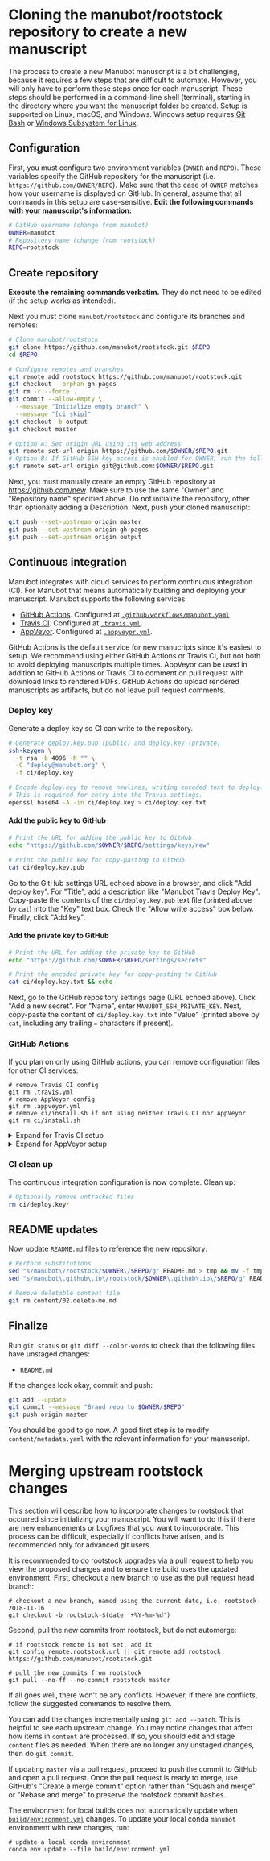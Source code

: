 # Cloning the manubot/rootstock repository to create a new manuscript

The process to create a new Manubot manuscript is a bit challenging, because it requires a few steps that are difficult to automate.
However, you will only have to perform these steps once for each manuscript.
These steps should be performed in a command-line shell (terminal), starting in the directory where you want the manuscript folder be created.
Setup is supported on Linux, macOS, and Windows.
Windows setup requires [Git Bash](https://gitforwindows.org/) or [Windows Subsystem for Linux](https://docs.microsoft.com/en-us/windows/wsl/faq).

## Configuration

First, you must configure two environment variables (`OWNER` and `REPO`).
These variables specify the GitHub repository for the manuscript (i.e. `https://github.com/OWNER/REPO`).
Make sure that the case of `OWNER` matches how your username is displayed on GitHub.
In general, assume that all commands in this setup are case-sensitive.
**Edit the following commands with your manuscript's information:**

```sh
# GitHub username (change from manubot)
OWNER=manubot
# Repository name (change from rootstock)
REPO=rootstock
```

## Create repository

**Execute the remaining commands verbatim.**
They do not need to be edited (if the setup works as intended).

Next you must clone `manubot/rootstock` and configure its branches and remotes:

```sh
# Clone manubot/rootstock
git clone https://github.com/manubot/rootstock.git $REPO
cd $REPO

# Configure remotes and branches
git remote add rootstock https://github.com/manubot/rootstock.git
git checkout --orphan gh-pages
git rm -r --force .
git commit --allow-empty \
  --message "Initialize empty branch" \
  --message "[ci skip]"
git checkout -b output
git checkout master

# Option A: Set origin URL using its web address
git remote set-url origin https://github.com/$OWNER/$REPO.git
# Option B: If GitHub SSH key access is enabled for OWNER, run the following command instead
git remote set-url origin git@github.com:$OWNER/$REPO.git
```

Next, you must manually create an empty GitHub repository at <https://github.com/new>.
Make sure to use the same "Owner" and "Repository name" specified above.
Do not initialize the repository, other than optionally adding a Description.
Next, push your cloned manuscript:

```sh
git push --set-upstream origin master
git push --set-upstream origin gh-pages
git push --set-upstream origin output
```

## Continuous integration

Manubot integrates with cloud services to perform continuous integration (CI).
For Manubot that means automatically building and deploying your manuscript.
Manubot supports the following services:

- [GitHub Actions](https://github.com/features/actions).
  Configured at [`.github/workflows/manubot.yaml`](.github/workflows/manubot.yaml)
- [Travis CI](https://travis-ci.com).
  Configured at [`.travis.yml`](.travis.yml).
- [AppVeyor](https://www.appveyor.com/).
  Configured at [`.appveyor.yml`](.appveyor.yml).

GitHub Actions is the default service for new manucripts since it's easiest to setup.
We recommend using either GitHub Actions or Travis CI, but not both to avoid deploying manuscripts multiple times.
AppVeyor can be used in addition to GitHub Actions or Travis CI to comment on pull request with download links to rendered PDFs.
GitHub Actions do upload rendered manuscripts as artifacts, but do not leave pull request comments.

### Deploy key

Generate a deploy key so CI can write to the repository.

```sh
# Generate deploy.key.pub (public) and deploy.key (private)
ssh-keygen \
  -t rsa -b 4096 -N "" \
  -C "deploy@manubot.org" \
  -f ci/deploy.key

# Encode deploy.key to remove newlines, writing encoded text to deploy.key.txt.
# This is required for entry into the Travis settings.
openssl base64 -A -in ci/deploy.key > ci/deploy.key.txt
```

#### Add the public key to GitHub

```sh
# Print the URL for adding the public key to GitHub
echo "https://github.com/$OWNER/$REPO/settings/keys/new"

# Print the public key for copy-pasting to GitHub
cat ci/deploy.key.pub
```

Go to the GitHub settings URL echoed above in a browser, and click "Add deploy key".
For "Title", add a description like "Manubot Travis Deploy Key".
Copy-paste the contents of the `ci/deploy.key.pub` text file (printed above by `cat`) into the "Key" text box.
Check the "Allow write access" box below.
Finally, click "Add key".

#### Add the private key to GitHub

```sh
# Print the URL for adding the private key to GitHub
echo "https://github.com/$OWNER/$REPO/settings/secrets"

# Print the encoded private key for copy-pasting to GitHub
cat ci/deploy.key.txt && echo
```

Next, go to the GitHub repository settings page (URL echoed above).
Click "Add a new secret".
For "Name", enter `MANUBOT_SSH_PRIVATE_KEY`.
Next, copy-paste the content of `ci/deploy.key.txt` into "Value"
(printed above by `cat`, including any trailing `=` characters if present).

### GitHub Actions

If you plan on only using GitHub actions, you can remove configuration files for other CI services:

```shell
# remove Travis CI config
git rm .travis.yml
# remove AppVeyor config
git rm .appveyor.yml
# remove ci/install.sh if not using neither Travis CI nor AppVeyor
git rm ci/install.sh
```

<details>
<summary>Expand for Travis CI setup</summary>

### Travis CI

Travis CI is another option for continuous integration.
Now you must manually enable Travis CI for the new repository at <https://travis-ci.com>.
Click the `+` sign to "Add New Repository".
If you don't see your repository listed, push the "Sync account" button.
Finally, flick the repository's switch to enable CI.

```sh
# Print the URL for adding the private key to Travis CI
echo "https://travis-ci.com/$OWNER/$REPO/settings"

# Print the encoded private key for copy-pasting to Travis CI
cat ci/deploy.key.txt && echo
```

Next, go to the Travis CI repository settings page (URL echoed above).
Add a new record in the "Environment Variables" section.
For "NAME", enter `MANUBOT_SSH_PRIVATE_KEY`.
Next, copy-paste the content of `deploy.key.txt` into "VALUE"
(printed above by `cat`, including any trailing `=` characters if present).
Make sure "Display value in build logs" remains toggled off (the default).

While in the Travis CI settings, activate the [limit concurrent jobs](https://blog.travis-ci.com/2014-07-18-per-repository-concurrency-setting/) toggle and enter `1` in the value field.
This ensures previous Manubot builds deploy before subsequent ones begin.
</details>

<details>
<summary>Expand for AppVeyor setup</summary>

### Previewing pull request builds with AppVeyor

You can optionally enable AppVeyor continuous integration to view pull request builds.
Unlike Travis CI, AppVeyor supports storing manuscripts generated during pull request builds as artifacts.
These can be previewed to facilitate pull request review and ensure formatting and reference changes render as expected.
When a pull request build runs successfully, **@AppVeyorBot** will comment on the pull request with a download link to the manuscript PDF.

To enable AppVeyor, follow steps 1 and 2 of the [AppVeyor welcome](https://www.appveyor.com/docs/) to sign in to AppVeyor and add your manuscript repository as an AppVeyor project.
The repository already contains an `.appveyor.yml` build configuration file, so no other setup is required.
AppVeyor only runs when it detects changes that are likely to affect the manuscript.
</details>

### CI clean up

The continuous integration configuration is now complete.
Clean up:

```sh
# Optionally remove untracked files
rm ci/deploy.key*
```

## README updates

Now update `README.md` files to reference the new repository:

```sh
# Perform substitutions
sed "s/manubot\/rootstock/$OWNER\/$REPO/g" README.md > tmp && mv -f tmp README.md
sed "s/manubot\.github\.io\/rootstock/$OWNER\.github\.io\/$REPO/g" README.md > tmp && mv -f tmp README.md

# Remove deletable content file
git rm content/02.delete-me.md
```

## Finalize

Run `git status` or `git diff --color-words` to check that the following files have unstaged changes:

+ `README.md`

If the changes look okay, commit and push:

```sh
git add --update
git commit --message "Brand repo to $OWNER/$REPO"
git push origin master
```

You should be good to go now.
A good first step is to modify `content/metadata.yaml` with the relevant information for your manuscript.

# Merging upstream rootstock changes

This section will describe how to incorporate changes to rootstock that occurred since initializing your manuscript.
You will want to do this if there are new enhancements or bugfixes that you want to incorporate.
This process can be difficult, especially if conflicts have arisen, and is recommended only for advanced git users.

It is recommended to do rootstock upgrades via a pull request to help you view the proposed changes and to ensure the build uses the updated environment.
First, checkout a new branch to use as the pull request head branch:

```shell
# checkout a new branch, named using the current date, i.e. rootstock-2018-11-16
git checkout -b rootstock-$(date '+%Y-%m-%d')
```

Second, pull the new commits from rootstock, but do not automerge:

```shell
# if rootstock remote is not set, add it
git config remote.rootstock.url || git remote add rootstock https://github.com/manubot/rootstock.git

# pull the new commits from rootstock
git pull --no-ff --no-commit rootstock master
```

If all goes well, there won't be any conflicts.
However, if there are conflicts, follow the suggested commands to resolve them.

You can add the changes incrementally using `git add --patch`.
This is helpful to see each upstream change.
You may notice changes that affect how items in `content` are processed.
If so, you should edit and stage `content` files as needed.
When there are no longer any unstaged changes, then do `git commit`.

If updating `master` via a pull request, proceed to push the commit to GitHub and open a pull request.
Once the pull request is ready to merge, use GitHub's "Create a merge commit" option rather than "Squash and merge" or "Rebase and merge" to preserve the rootstock commit hashes.

The environment for local builds does not automatically update when [`build/environment.yml`](build/environment.yml) changes.
To update your local conda `manubot` environment with new changes, run:

```shell
# update a local conda environment
conda env update --file build/environment.yml
```
